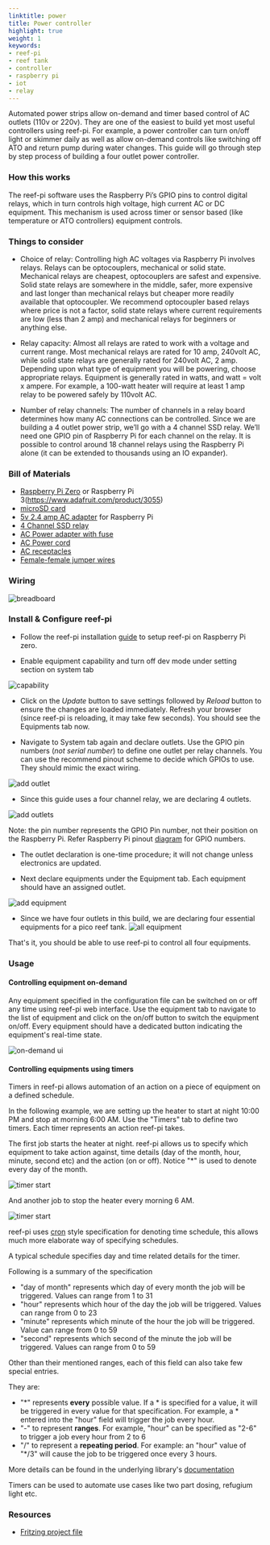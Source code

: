 ```yaml
---
linktitle: power
title: Power controller
highlight: true
weight: 1
keywords:
- reef-pi
- reef tank
- controller
- raspberry pi
- iot
- relay
---
```


Automated power strips allow on-demand and timer based control of AC outlets (110v or 220v). They are one of the easiest to build yet most useful controllers using reef-pi. For example, a power controller can turn on/off light or skimmer daily as well as allow on-demand controls like switching off ATO and return pump during water changes. This guide will go through step by step process of building a four outlet power controller.

### How this works

The reef-pi software uses the Raspberry Pi’s GPIO pins to control digital relays, which in turn controls high voltage, high current AC or DC equipment. This mechanism is used across timer or sensor based (like temperature or ATO controllers) equipment controls.

### Things to consider

- Choice of relay: Controlling high AC voltages via Raspberry Pi involves relays. Relays can be optocouplers, mechanical or solid state. Mechanical relays are cheapest, optocouplers are safest and expensive. Solid state relays are somewhere in the middle, safer, more expensive and last longer than mechanical relays but cheaper more readily available that optocoupler. We recommend optocoupler based relays where price is not a factor, solid state relays where current requirements are low (less than 2 amp) and mechanical relays for beginners or anything else. 

- Relay capacity: Almost all relays are rated to work with a voltage and current range. Most mechanical relays are rated for 10 amp, 240volt AC, while solid state relays are generally rated for 240volt AC, 2 amp. Depending upon what type of equipment you will be powering, choose appropriate relays. Equipment is generally rated in watts, and watt = volt x ampere. For example, a 100-watt heater will require at least 1 amp relay to be powered safely by 110volt AC.

- Number of relay channels: The number of channels in a relay board determines how many AC connections can be controlled. Since we are building a 4 outlet power strip, we’ll go with a 4 channel SSD relay. We’ll need one GPIO pin of Raspberry Pi for each channel on the relay. It is possible to control around 18 channel relays using the Raspberry Pi alone (it can be extended to thousands using an IO expander).


### Bill of Materials

- [Raspberry Pi Zero](https://www.adafruit.com/product/3400) or Raspberry Pi 3(https://www.adafruit.com/product/3055) 
- [microSD card](https://www.adafruit.com/product/2693)
- [5v 2.4 amp AC adapter](https://www.adafruit.com/product/1995) for Raspberry Pi
- [4 Channel SSD relay](https://www.amazon.com/gp/product/B00ZZVQR5Q/)
- [AC Power adapter with fuse](https://www.amazon.com/gp/product/B00ME5YAPK)
- [AC Power cord](https://www.amazon.com/gp/product/B00005113L/)
- [AC receptacles](https://www.amazon.com/gp/product/B002DQT5UK/)
- [Female-female jumper wires](https://www.amazon.com/gp/product/B00DJY4RS0)

### Wiring

![breadboard](https://reef-pi.github.io/img/power/breadboard.png)


### Install & Configure reef-pi

- Follow the reef-pi installation [guide](/general-guides/install) to setup reef-pi on Raspberry Pi zero.

- Enable equipment capability and turn off dev mode under setting section on system tab


![capability](https://reef-pi.github.io/img/power/capability.png)

- Click on the *Update* button to save settings followed by *Reload* button to ensure the changes are loaded immediately. Refresh your browser (since reef-pi is reloading, it may take few seconds). You should see the Equipments tab now.

- Navigate to System tab again and declare outlets. Use the GPIO pin numbers (*not serial number*) to define one outlet per relay channels. You can use the recommend pinout scheme to decide which GPIOs to use. They should mimic the exact wiring.


![add outlet](https://reef-pi.github.io/img/power/outlet_add.png)

- Since this guide uses a four channel relay, we are declaring 4 outlets.

![add outlets](https://reef-pi.github.io/img/power/outlet_all.png)


Note: the pin number represents the GPIO Pin number, not their position on the Raspberry Pi. Refer Raspberry Pi pinout [diagram](http://www.jameco.com/Jameco/workshop/circuitnotes/raspberry_pi_circuit_note_fig2.jpg) for GPIO numbers.

- The outlet declaration is one-time procedure; it will not change unless electronics are updated.

- Next declare equipments under the Equipment tab. Each equipment should have an assigned outlet. 

![add equipment](https://reef-pi.github.io/img/power/add_equipment.png)

- Since we have four outlets in this build, we are declaring four essential equipments for a pico reef tank.
![all equipment](https://reef-pi.github.io/img/power/all_equipment.png)

That's it, you should be able to use reef-pi to control all four equipments.

### Usage

#### Controlling equipment on-demand

Any equipment specified in the configuration file can be switched on or off any time using reef-pi web interface. Use the equipment tab to navigate to the list of equipment and click on the on/off button to switch the equipment on/off. Every equipment should have a dedicated button indicating the equipment's real-time state.

![on-demand ui](https://reef-pi.github.io/img/power/on-demand.png)

#### Controlling equipments using timers

Timers in reef-pi allows automation of an action on a piece of equipment on a defined schedule.

In the following example, we are setting up the heater to start at night 10:00 PM and stop at morning 6:00 AM. Use the "Timers" tab to define two timers. Each timer represents an action reef-pi takes. 

The first job starts the heater at night. reef-pi allows us to specify which equipment to take action against, time details (day of the month, hour, minute, second etc) and the action (on or off). Notice "\*" is used to denote every day of the month.

![timer start](https://reef-pi.github.io/img/power/timer_start.png)

And another job to stop the heater every morning 6 AM.

![timer start](https://reef-pi.github.io/img/power/timer_stop.png)

reef-pi uses [cron](https://en.wikipedia.org/wiki/Cron) style specification for denoting time schedule, this allows much more elaborate way of specifying schedules. 

A typical schedule specifies day and time related details for the timer.

Following is a summary of the specification

- "day of month" represents which day of every month the job will be triggered. Values can range from 1 to 31
- "hour" represents which hour of the day the job will be triggered. Values can range from 0 to 23
- "minute" represents which minute of the hour the job will be triggered. Value can range from 0 to 59
- "second" represents which second of the minute the job will be triggered. Values can range from 0 to 59


Other than their mentioned ranges, each of this field can also take few special entries.

They are:

- "\*" represents **every** possible value. If a \* is specified for a value, it will be triggered in every value for that specification. For example, a \* entered into the "hour" field will trigger the job every hour.
- "-" to represent **ranges**. For example, "hour" can be specified as "2-6" to trigger a job every hour from 2 to 6
- "/" to represent a **repeating period**. For example: an "hour" value of "\*/3" will cause the job to be triggered once every 3 hours.

More details can be found in  the underlying library's [documentation](https://godoc.org/github.com/robfig/cron#hdr-CRON_Expression_Format)

Timers can be used to automate use cases like two part dosing, refugium light etc.

### Resources

- [Fritzing project file](https://github.com/reef-pi/DesignFiles/raw/master/PowerStrip.fzz)

